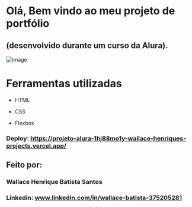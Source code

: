 # Olá, Bem vindo ao meu projeto de portfólio 

## (desenvolvido durante um curso da Alura).

![image](https://github.com/user-attachments/assets/3b0db103-d3d5-4147-b194-5ca852f516e9)

# Ferramentas utilizadas 

* HTML

* CSS

* Flexbox

### Deploy: https://projeto-alura-1hj88mo1y-wallace-henriques-projects.vercel.app/

## Feito por:

### Wallace Henrique Batista Santos

### Linkedin: www.linkedin.com/in/wallace-batista-375205281
